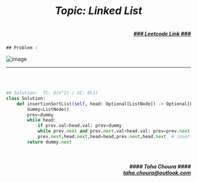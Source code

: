 <h1 align="center";"><em> Topic: Linked List</em></h1>
<h5 align="right"> <br/><a align="right" width="80" href="https://leetcode.com/problems/insertion-sort-list/" target="_blank"><ins>### Leetcode Link ###</ins></a></h5>     
                                                                                                                                 
```diff
## Problem : 
```
                                                                                                                    
![image](https://user-images.githubusercontent.com/11164303/170303142-43a86a56-b1f1-4341-a889-ca140648c15d.png)



-------                    

<br/><br/>
               
                         
```python
## Solution:  TC: O(n^2) / SC: O(1)    
class Solution:
    def insertionSortList(self, head: Optional[ListNode]) -> Optional[ListNode]:
        dummy=ListNode()
        prev=dummy
        while head:
            if prev.val>head.val: prev=dummy 
            while prev.next and prev.next.val<head.val: prev=prev.next # Skip the sorted sublist that is less than head.val
            prev.next,head.next,head=head,prev.next,head.next  # insert head between prev and prev.next
        return dummy.next

```
                                                                                                                             
<br/>            
<h5 align="right" margin-right:12px>#### Taha Choura ####<br/><a align="right" width="70" href="#">taha.choura@outlook.com</a></h5> 

